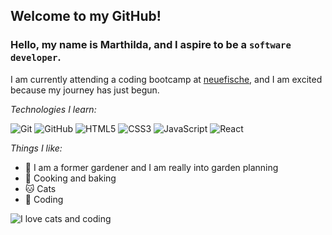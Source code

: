 ## Welcome to my GitHub!

### Hello, my name is Marthilda, and I aspire to be a `software developer`.

I am currently attending a coding bootcamp at [neuefische](https://www.neuefische.de/), and I am excited because my journey has just begun.

_Technologies I learn:_

![Git](https://img.shields.io/badge/-Git-black?style=flat-square&logo=git)
![GitHub](https://img.shields.io/badge/-GitHub-black?style=flat-square&logo=github)
![HTML5](https://img.shields.io/badge/-HTML5-black?style=flat-square&logo=html5)
![CSS3](https://img.shields.io/badge/-CSS3-black?style=flat-square&logo=css3)
![JavaScript](https://img.shields.io/badge/-JavaScript-black?style=flat-square&logo=javascript)
![React](https://img.shields.io/badge/-React-black?style=flat-square&logo=react)


_Things I like:_

- 🌱 I am a former gardener and I am really into garden planning
- 🍳 Cooking and baking
- 🐱 Cats
- 🌟 Coding

![I love cats and coding](https://i.giphy.com/media/v1.Y2lkPTc5MGI3NjExbHVtaGRmYXh1NnlzOXJpbTdjdmR2NmozODBxOWF6eDAxZ3d6ZXB4ZyZlcD12MV9pbnRlcm5hbF9naWZfYnlfaWQmY3Q9Zw/FcqKy4Kj7XOK0hCW4g/giphy.gif)

<!--
**Thildi/Thildi** is a ✨ _special_ ✨ repository because its `README.md` (this file) appears on your GitHub profile.

Here are some ideas to get you started:

- 🔭 I’m currently working on ...
- 🌱 I’m currently learning ...
- 👯 I’m looking to collaborate on ...
- 🤔 I’m looking for help with ...
- 💬 Ask me about ...
- 📫 How to reach me: ...
- 😄 Pronouns: ...
- ⚡ Fun fact: ...
-->

